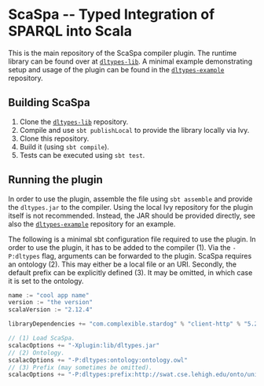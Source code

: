 # ScaSpa -- Typed Integration of SPARQL into Scala
This is the main repository of the ScaSpa compiler plugin. The runtime library can
be found over at [```dltypes-lib```](https://github.com/pseifer/dltypes-lib). A minimal example demonstrating setup 
and usage of the plugin can be found in the [```dltypes-example```](https://github.com/pseifer/dltypes-example) repository.

## Building ScaSpa
1. Clone the [```dltypes-lib```](https://github.com/pseifer/dltypes-lib) repository.
2. Compile and use ```sbt publishLocal``` to provide the library locally via Ivy.
3. Clone this repository.
4. Build it (using ```sbt compile```).
5. Tests can be executed using ```sbt test```.

## Running the plugin
In order to use the plugin, assemble the file using ```sbt assemble``` and provide the ```dltypes.jar``` 
to the compiler. Using the local Ivy repository for the plugin itself is not recommended. Instead, the
JAR should be provided directly, see also the [```dltypes-example```](https://github.com/pseifer/dltypes-example)  repository for an example.

The following is a minimal sbt configuration file required to use the plugin. In order to use
the plugin, it has to be added to the compiler (1). Via the ```-P:dltypes``` flag, arguments
can be forwarded to the plugin. ScaSpa requires an ontology (2). This may either be a local
file or an URI. Secondly, the default prefix can be explicitly defined (3). It may be omitted,
in which case it is set to the ontology.

```sbt
name := "cool app name"
version := "the version"
scalaVersion := "2.12.4"

libraryDependencies += "com.complexible.stardog" % "client-http" % "5.2.1"

// (1) Load ScaSpa.
scalacOptions += "-Xplugin:lib/dltypes.jar"
// (2) Ontology.
scalacOptions += "-P:dltypes:ontology:ontology.owl"
// (3) Prefix (may sometimes be omitted).
scalacOptions += "-P:dltypes:prefix:http://swat.cse.lehigh.edu/onto/univ-bench.owl#"
```
